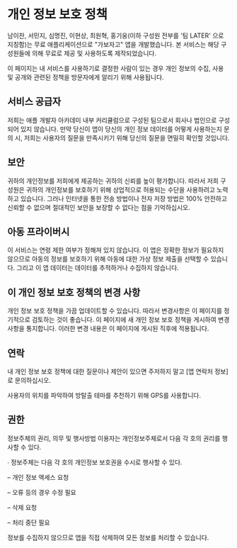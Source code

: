 # 개인 정보 보호 정책

남이찬, 서민지, 심명진, 이현상, 최원혁, 홍기웅(이하 구성원 전부를 '팀 LATER' 으로 지칭함)는 무료 애플리케이션으로 "가보자고" 앱을 개발했습니다. 
본 서비스는 해당 구성원들에 의해 무료로 제공 및 사용하도록 제작되었습니다.

이 페이지는 내 서비스를 사용하기로 결정한 사람이 있는 경우 개인 정보의 수집, 사용 및 공개와 관련된 정책을 방문자에게 알리기 위해 사용됩니다.

## 서비스 공급자
저희는 애플 개발자 아카데미 내부 커리큘럼으로 구성된 팀으로서 회사나 법인으로 구성되어 있지 않습니다. 만약 당신이 앱이 당신의 개인 정보 데이터를 어떻게 사용하는지 문의 시,
저희는 사용자의 질문을 만족시키기 위해 당신의 질문을 면밀히 확인할 것입니다.

## 보안
귀하의 개인정보를 저희에게 제공하는 귀하의 신뢰를 높이 평가합니다. 따라서 저희 구성원은 귀하의 개인정보를 보호하기 위해 상업적으로 허용되는 수단을 사용하려고 노력하고 있습니다.
그러나 인터넷을 통한 전송 방법이나 전자 저장 방법은 100% 안전하고 신뢰할 수 없으며 절대적인 보안을 보장할 수 없다는 점을 기억하십시오.

## 아동 프라이버시
이 서비스는 연령 제한 여부가 정해져 있지 않습니다. 이 앱은 정확한 정보가 필요하지 않으므로 아동의 정보를 보호하기 위해 아동에 대한 가상 정보 제출을 선택할 수 있습니다. 
그리고 이 앱 데이터는 데이터를 추적하거나 수집하지 않습니다.

## 이 개인 정보 보호 정책의 변경 사항

개인 정보 보호 정책을 가끔 업데이트할 수 있습니다. 따라서 변경사항은 이 페이지를 정기적으로 검토하는 것이 좋습니다. 
이 페이지에 새 개인 정보 보호 정책을 게시하여 변경 사항을 통지합니다. 이러한 변경 내용은 이 페이지에 게시된 직후에 적용됩니다.

## 연락
내 개인 정보 보호 정책에 대한 질문이나 제안이 있으면 주저하지 말고 [앱 연락처 정보]로 문의하십시오.

사용자의 위치를 파악하여 방탈출 테마를 추천하기 위해 GPS를 사용합니다.

## 권한
정보주체의 권리, 의무 및 행사방법 이용자는 개인정보주체로서 다음 각 호의 권리를 행사할 수 있다.

∙ 정보주체는 다음 각 호의 개인정보 보호권을 수시로 행사할 수 있다.

– 개인 정보 액세스 요청

– 오류 등의 경우 수정 필요

– 삭제 요청

– 처리 중단 필요

정보를 수집하지 않으므로 앱을 직접 삭제하여 모든 정보를 처리할 수 있습니다.